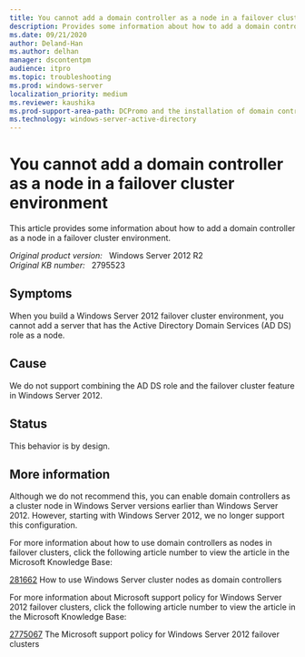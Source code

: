 ```yaml
---
title: You cannot add a domain controller as a node in a failover cluster environment
description: Provides some information about how to add a domain controller as a node in a failover cluster environment
ms.date: 09/21/2020
author: Deland-Han
ms.author: delhan 
manager: dscontentpm
audience: itpro
ms.topic: troubleshooting
ms.prod: windows-server
localization_priority: medium
ms.reviewer: kaushika
ms.prod-support-area-path: DCPromo and the installation of domain controllers
ms.technology: windows-server-active-directory
---
```

# You cannot add a domain controller as a node in a failover cluster environment

This article provides some information about how to add a domain controller as a node in a failover cluster environment.  

_Original product version:_ &nbsp; Windows Server 2012 R2  
_Original KB number:_ &nbsp; 2795523

## Symptoms

When you build a Windows Server 2012 failover cluster environment, you cannot add a server that has the Active Directory Domain Services (AD DS) role as a node.

## Cause

We do not support combining the AD DS role and the failover cluster feature in Windows Server 2012.

## Status

This behavior is by design.

## More information

Although we do not recommend this, you can enable domain controllers as a cluster node in Windows Server versions earlier than Windows Server 2012. However, starting with Windows Server 2012, we no longer support this configuration. 

For more information about how to use domain controllers as nodes in failover clusters, click the following article number to view the article in the Microsoft Knowledge Base: 

[281662](https://support.microsoft.com/help/281662) How to use Windows Server cluster nodes as domain controllers

For more information about Microsoft support policy for Windows Server 2012 failover clusters, click the following article number to view the article in the Microsoft Knowledge Base:

[2775067](https://support.microsoft.com/help/2775067) The Microsoft support policy for Windows Server 2012 failover clusters
